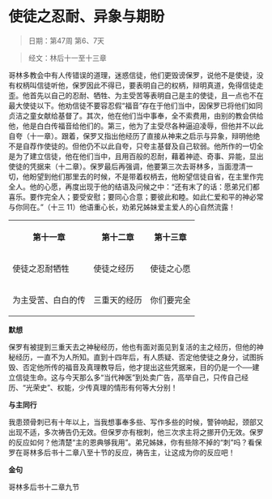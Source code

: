 # 使徒之忍耐、异象与期盼

> 日期：第47周 第6、7天

> 经文：林后十一至十三章

哥林多教会中有人传错误的道理，迷惑信徒，他们更毁谤保罗，说他不是使徒，没有权柄叫信徒听他，保罗因此不得已，要表明自己的权柄，辩明真道，免得信徒走歪。他首先以自己的忍耐、牺牲、为主受苦等表明自己是主的使徒，且一点也不在最大使徒以下。他劝信徒不要容忍假“福音”存在于他们当中，因保罗已将他们如同贞洁之童女献给基督了。其次，他在他们当中事奉，全不索费用，由别的教会供给他，他是白白传福音给他们的。第三，他为了主受尽各种逼迫凌辱，但他并不以此自夸（十一章）。跟着，保罗又指出他经历了直接从神来之启示与异象，辩明他绝不是自荐作使徒的。但他仍不以此自夸，只夸主基督及自己软弱。他所作的一切全是为了建立信徒，他在他们当中，且用百般的忍耐，藉着神迹、奇事、异能，显出使徒的凭据来（十二章）。保罗最后再强调，他要第三次去哥林多，当面澄清一切，他盼望到他们那里去的时候，不是带着权柄去，他盼望信徒自省，在主里作完全人。他的心愿，再度出现于他的结语及问候之中：“还有末了的话：愿弟兄们都喜乐。要作完全人；要受安慰；要同心合意；要彼此和睦。如此仁爱和平的神必常与你同在。”（十三 11）他语重心长，劝弟兄姊妹爱主爱人的心自然流露！

<table>
 <tbody>
  <tr>
   <th><p>第十一章</p></th>
   <th><p>第十二章</p></th>
   <th><p>第十三章</p></th>
  </tr>
  <tr>
   <td><p>使徒之忍耐牺牲</p></td>
   <td><p>使徒之经历</p></td>
   <td><p>使徒之心愿</p></td>
  </tr>
  <tr>
   <td><p>为主受苦、白白的传</p></td>
   <td><p>三重天的经历</p></td>
   <td><p>你们要完全</p></td>
  </tr>
 </tbody>
</table>

**默想**

保罗有被提到三重天去之神秘经历，他也有面对面见到复活的主之经历，但他的神秘经历，一直不为人所知。直到十四年后，有人质疑、否定他使徒之身分，试图拆毁、否定他所传的福音及真理教导后，他才提出这些凭据来，目的仍是一个──建立信徒生命。这与今天那么多“当代神医”到处卖广告，高举自己，只传自己经历、“光荣史”、权能，少传真理的情形有何等大分别！

**与主同行**

我患颈骨刺已有十年以上，当我想事奉多些、写作多些的时候，警钟响起，颈部又出现不适，多次祷告仍无效。但保罗亦有根刺，他三次求主将之挪开仍无效。保罗的反应如何？他清楚“主的恩典够我用”。弟兄姊妹，你有些除不掉的“刺”吗？看保罗在哥林多后书十二章八至十节的反应，祷告主，让这成为你的反应吧！

**金句**

哥林多后书十二章九节



